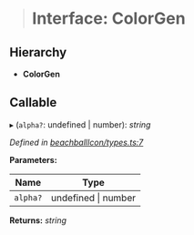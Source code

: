 > # Interface: ColorGen

## Hierarchy

* **ColorGen**

## Callable

▸ (`alpha?`: undefined | number): *string*

*Defined in [beachballIcon/types.ts:7](https://github.com/polkadot-js/ui/blob/7f68029/packages/ui-shared/src/beachballIcon/types.ts#L7)*

**Parameters:**

Name | Type |
------ | ------ |
`alpha?` | undefined \| number |

**Returns:** *string*